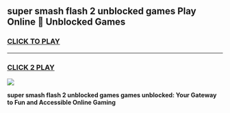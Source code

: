 
## super smash flash 2 unblocked games Play Online 👋 Unblocked Games
<h3>
<a href="https://premium.freeplayer.one?title=super_smash_flash_2_unblocked_games&ref=19F">CLICK TO PLAY</a></h3>
<hr>

<h3>
<a href="https://premium.freeplayer.one?title=super_smash_flash_2_unblocked_games&ref=19F">CLICK 2 PLAY</a>
  
</h3>

<a href="https://premium.freeplayer.one?title=super_smash_flash_2_unblocked_games&ref=19F"><img src="https://clearcache.store/games.png"></a>


**super smash flash 2 unblocked games games unblocked: Your Gateway to Fun and Accessible Online Gaming**
